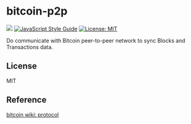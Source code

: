 # bitcoin-p2p
[![](https://img.shields.io/badge/language-javascript-brightgreen.svg)]() [![JavaScript Style Guide](https://img.shields.io/badge/code_style-standard-brightgreen.svg)](https://standardjs.com) [![License: MIT](https://img.shields.io/badge/License-MIT-yellow.svg)](https://opensource.org/licenses/MIT)

Do communicate with Bitcoin peer-to-peer network to sync Blocks and Transactions data.

## License
MIT
## Reference
[bitcoin wiki: protocol](https://en.bitcoin.it/wiki/Protocol_documentation)